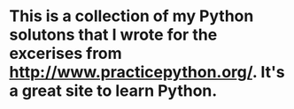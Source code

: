 # This is a collection of my Python solutons that I wrote for the excerises from http://www.practicepython.org/. It's a great site to learn Python.
